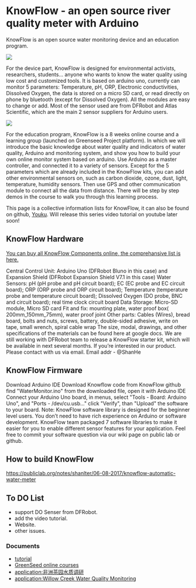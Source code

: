 # KnowFlow - an open source river quality meter with Arduino

KnowFlow is an open source water monitoring device and an education program.

![](https://publiclab.org/system/images/photos/000/020/692/large/BOM.JPG)



For the device part, KnowFlow is designed for environmental activists, researchers, students... anyone who wants to know the water quality using low cost and customized tools. It is based on arduino uno, currently can monitor 5 parameters: Temperature, pH, ORP, Electronic conductivities, Dissolved Oxygen, the data is stored on a micro SD card, or read directly on phone by bluetooth (except for Dissolved Oxygen). All the modules are easy to change or add. Most of the sensor used are from DFRobot and Atlas Scientific, which are the main 2 sensor suppliers for Arduino users.

![](https://publiclab.org/system/images/photos/000/020/719/large/Lauren_Field_Test.jpg)

For the education program, KnowFlow is a 8 weeks online course and a learning group (launched on Greenseed Project platform). In which we will introduce the basic knowledge about water quality and indicators of water quality, Arduino and monitoring system, and show you how to build your own online monitor system based on arduino. Use Arduino as a master controller, and connected it to a variety of sensors. Except for the 5 parameters which are already included in the KnowFlow kits, you can add other environmental sensors on, such as carbon dioxide, ozone, dust, light, temperature, humidity sensors. Then use GPS and other communication module to connect all the data from distance. There will be step by step demos in the course to walk you through this learning process.

This page is a collective information lists for KnowFlow, it can also be found on github, [Youku](http://v.youku.com/v_show/id_XMTYzNTA1NzU1Mg==.html?spm=a2hzp.8253876.0.0&f=27620513).
Will release this series video tutorial on youtube later soon!



## KnowFlow Hardware 

[You can buy all KnowFlow Components online, the comprehansive list is here.](https://docs.google.com/spreadsheets/d/1rwVUIwqTOvZiKi_0vdBPrXMIw2YB-nsFnhaVy5seE-M/edit?usp=sharing)

Central Control Unit: Arduino Uno (DFRobot Bluno in this case) and Expansion Shield (DFRobot Expansion Shield V7.1 in this case)
Water Sensors: pH (pH probe and pH circuit board); EC (EC probe and EC circuit board); ORP (ORP probe and ORP circuit board); Temperature (temperature probe and temperature circuit board); Dissolved Oxygen (DO probe, BNC and circuit board); real time clock circuit board
Data Storage: Micro-SD module, Micro SD card
Fit and fix: mounting plate, water proof box( 200mm_150mm_75mm), water proof joint
Other parts: Cables (Wires), bread board, bolts and nuts, screws, battery, double-sided adhesive, write on tape, small wrench, spiral cable wrap
The size, modal, drawings, and other specifications of the materials can be found here at google docs.
We are still working with DFRobot team to release a KnowFlow starter kit, which will be available in next several months. If you’re interested in our product. Please contact with us via email. 
Email addr - @ShanHe

## KnowFlow Firmware

Download Arduino IDE
Download Knowflow code from KnowFlow github
find "WaterMonitor.ino" from the downloaded file, open it with Arduino IDE
Connect your Arduino Uno board, in menus, select "Tools - Board: Arduino Uno", and "Ports - /dev/cu.usb..."
click "Verify", than "Upload" the software to your board.
Note: KnowFlow software library is designed for the beginner level users. You don’t need to have rich experience on Arduino or software development. KnowFlow team packaged 7 software libraries to make it easier for you to enable different sensor features for your application. 
Feel free to commit your software question via our wiki page on public lab or github.

## How to build KnowFlow 

https://publiclab.org/notes/shanlter/06-08-2017/knowflow-automatic-water-meter


## To DO List
- support DO Senser from DFRobot.
- add the video tutorial.
- Website.
- other issues.

### Documents

 * [tutorial][15]
 * [GreenSeed online courses][16]
 * [application:非洲茶园水质调研][17]
 * [application:Willow Creek Water Quality Monitoring][18]

 


  [1]: https://www.dfrobot.com/product-1071.html
  [2]: https://www.dfrobot.com/product-489.html
  [3]: https://www.dfrobot.com/product-1190.html
  [4]: https://www.dfrobot.com/product-770.html
  [5]: https://publiclab.org/system/images/photos/000/020/692/large/BOM.JPG
  [6]: https://www.dfrobot.com/product-1044.html
  [7]: https://www.dfrobot.com/product-1025.html
  [8]: https://www.dfrobot.com/product-1123.html
  [9]: https://www.dfrobot.com/product-1009.html
  [10]: https://www.dfrobot.com/product-1600.html
  [11]: https://www.dfrobot.com/product-875.html
  [12]: https://www.dfrobot.com/product-1621.html
  [13]: https://www.dfrobot.com/product-1190.html
  [14]: https://github.com/KnowFlow/KnowFlow_AWM
  [15]: https://publiclab.org/notes/shanlter/06-08-2017/knowflow-automatic-water-meter
  [16]: http://blog.sina.com.cn/s/blog_9f86b6d50102w9m1.html
  [17]: http://www.dfrobot.com.cn/community/thread-26733-1-1.html
  [18]: https://publiclab.org/notes/MadTinker/07-31-2017/willow-creek-water-quality-monitoring
  [19]: https://www.dfrobot.com/wiki/index.php/PH_meter%28SKU:_SEN0161%29
  [20]: https://www.dfrobot.com/wiki/index.php/Analog_EC_Meter_SKU:DFR0300
  [21]: https://www.dfrobot.com/wiki/index.php/Gravity:_I2C_SD2405_RTC_Module_SKU:_DFR0469
  [22]: https://github.com/Arduinolibrary/DFRobot_Gravity_Analog_Signal_Isolator_DFR0504/raw/master/Analog%20Isolation%20Module%28V1.0%29%20Schematic.pdf
  [23]: https://github.com/Arduinolibrary/DFRobot_Gravity_Analog_Signal_Isolator_DFR0504/raw/master/Analog%20Isolation%20Module%28V1.0%29%20Layout.pdf
  [24]: https://github.com/Arduinolibrary/DFRobot_Gravity_Analog_Signal_Isolator_DFR0504/raw/master/Datasheet.zip
